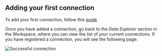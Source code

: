 ## Adding your first connection

To add your first connection, follow this [guide](../../connections/creating-a-connection)

Once you have added a connection, go back to the *Data Explorer* section in the Workspace, where you can view the list of your current connections. If you have registered a connection, you will see the following page:

![Successful connection](/img/cloud-native-workspace/connections/the_connections_successful(new).png)


